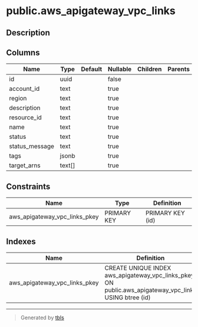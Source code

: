 # public.aws_apigateway_vpc_links

## Description

## Columns

| Name | Type | Default | Nullable | Children | Parents | Comment |
| ---- | ---- | ------- | -------- | -------- | ------- | ------- |
| id | uuid |  | false |  |  |  |
| account_id | text |  | true |  |  |  |
| region | text |  | true |  |  |  |
| description | text |  | true |  |  |  |
| resource_id | text |  | true |  |  |  |
| name | text |  | true |  |  |  |
| status | text |  | true |  |  |  |
| status_message | text |  | true |  |  |  |
| tags | jsonb |  | true |  |  |  |
| target_arns | text[] |  | true |  |  |  |

## Constraints

| Name | Type | Definition |
| ---- | ---- | ---------- |
| aws_apigateway_vpc_links_pkey | PRIMARY KEY | PRIMARY KEY (id) |

## Indexes

| Name | Definition |
| ---- | ---------- |
| aws_apigateway_vpc_links_pkey | CREATE UNIQUE INDEX aws_apigateway_vpc_links_pkey ON public.aws_apigateway_vpc_links USING btree (id) |

---

> Generated by [tbls](https://github.com/k1LoW/tbls)
